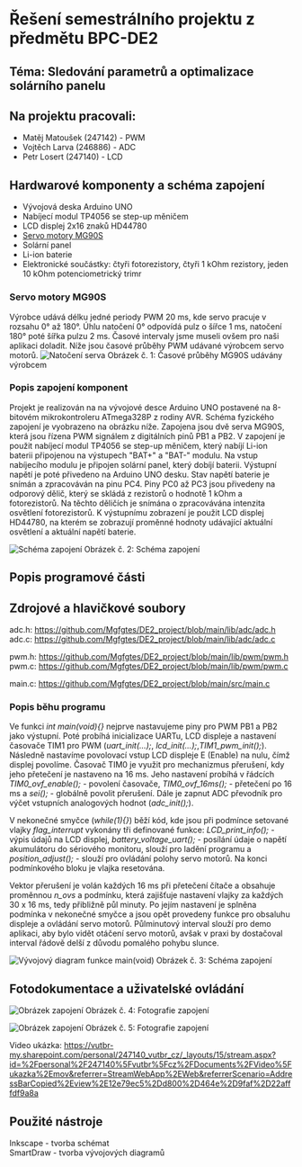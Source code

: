 # Řešení semestrálního projektu z předmětu BPC-DE2

## Téma: Sledování parametrů a optimalizace solárního panelu

## Na projektu pracovali: 

* Matěj Matoušek (247142) - PWM
* Vojtěch Larva (246886) - ADC
* Petr Losert (247140) - LCD


## Hardwarové komponenty a schéma zapojení

* Vývojová deska Arduino UNO
* Nabíjecí modul TP4056 se step-up měničem
* LCD displej 2x16 znaků HD44780
* [Servo motory MG90S](#servo)
* Solární panel
* Li-ion baterie
* Elektronické součástky: čtyři fotorezistory, čtyři 1 kOhm rezistory, jeden 10 kOhm potenciometrický trimr


<a name="servo"></a>
### Servo motory MG90S
Výrobce udává délku jedné periody PWM 20 ms, kde servo pracuje v rozsahu 0° až 180°. Úhlu natočení 0° odpovídá pulz o šířce 1 ms, natočení 180° poté šířka pulzu 2 ms. Časové intervaly jsme museli ovšem pro naši aplikaci doladit. Níže jsou časové průběhy PWM udávané výrobcem servo motorů. 
![Natočení serva](Natoceni_serva.png)
Obrázek č. 1: Časové průběhy MG90S udávány výrobcem 

  
### Popis zapojení komponent
Projekt je realizován na na vývojové desce Arduino UNO postavené na 8-bitovém mikrokontroleru ATmega328P z rodiny AVR. Schéma fyzického zapojení je vyobrazeno na obrázku níže. Zapojena jsou dvě serva MG90S, která jsou řízena PWM signálem z digitálních pinů PB1 a PB2. V zapojení je použit nabíjecí modul TP4056 se step-up měničem, který nabíjí Li-ion baterii připojenou na výstupech "BAT+" a "BAT-" modulu. Na vstup nabíjecího modulu je připojen solární panel, který dobíjí baterii. Výstupní napětí je poté přivedeno na Arduino UNO desku. Stav napětí baterie je snímán a zpracováván na pinu PC4. Piny PC0 až PC3 jsou přivedeny na odporový dělič, který se skládá z rezistorů o hodnotě 1 kOhm a fotorezistorů. Na těchto děličích je snímána o zpracovávána intenzita osvětlení fotorezistorů. K výstupnímu zobrazení je použit LCD displej HD44780, na kterém se zobrazují proměnné hodnoty udávající aktuální osvětlení a aktuální napětí baterie.        

  ![Schéma zapojení](Schema_zapojeni.png)
Obrázek č. 2: Schéma zapojení 

## Popis programové části

## Zdrojové a hlavičkové soubory

adc.h: https://github.com/Mgfgtes/DE2_project/blob/main/lib/adc/adc.h
adc.c: https://github.com/Mgfgtes/DE2_project/blob/main/lib/adc/adc.c

pwm.h: https://github.com/Mgfgtes/DE2_project/blob/main/lib/pwm/pwm.h
pwm.c: https://github.com/Mgfgtes/DE2_project/blob/main/lib/pwm/pwm.c

main.c: https://github.com/Mgfgtes/DE2_project/blob/main/src/main.c

### Popis běhu programu 
Ve funkci _int main(void){}_ nejprve nastavujeme piny pro PWM PB1 a PB2 jako výstupní. Poté probíhá inicializace UARTu, LCD displeje a nastavení časovače TIM1 pro PWM (_uart_init(...);_, _lcd_init(...);_,_TIM1_pwm_init();_). Následně nastavíme povolovací vstup LCD displeje E (Enable) na nulu, čímž displej povolíme. Časovač TIM0 je využit pro mechanizmus přerušení, kdy jeho přetečení je nastaveno na 16 ms. Jeho nastavení probíhá v řádcích _TIM0_ovf_enable();_ - povolení časovače, _TIM0_ovf_16ms();_ - přetečení po 16 ms a _sei();_ - globálně povolit přerušení. Dále je zapnut ADC převodník pro výčet vstupních analogových hodnot (_adc_init();_).  

V nekonečné smyčce (_while(1){}_) běží kód, kde jsou při podmínce setované vlajky  _flag_interrupt_ vykonány tři definované funkce: _LCD_print_info();_ - výpis údajů na LCD displej, _battery_voltage_uart();_ - posílání údaje o napětí akumulátoru do sériového monitoru, slouží pro ladění programu a _position_adjust();_ - slouží pro ovládání polohy servo motorů. Na konci podmínkového bloku je vlajka resetována.

Vektor přerušení je volán každých 16 ms při přetečení čítače a obsahuje proměnnou _n_ovs_ a podmínku, která zajišťuje nastavení vlajky za každých 30 x 16 ms, tedy přibližně půl minuty. Po jejím nastavení je splněna podmínka v nekonečné smyčce a jsou opět provedeny funkce pro obsaluhu displeje a ovládání servo motorů. Půlminutový interval slouží pro demo aplikaci, aby bylo vidět otáčení servo motorů, avšak v praxi by dostačoval interval řádově delší z důvodu pomalého pohybu slunce.   

![Vývojový diagram funkce main(void)](Vyvojovy_diagram.png)
Obrázek č. 3: Schéma zapojení

## Fotodokumentace a uživatelské ovládání
 ![Obrázek zapojení](Foto_zapojeni.jpg)
Obrázek č. 4: Fotografie zapojení

 ![Obrázek zapojení](Foto_zapojeni2.jpg)
Obrázek č. 5: Fotografie zapojení


Video ukázka: https://vutbr-my.sharepoint.com/personal/247140_vutbr_cz/_layouts/15/stream.aspx?id=%2Fpersonal%2F247140%5Fvutbr%5Fcz%2FDocuments%2FVideo%5Fukazka%2Emov&referrer=StreamWebApp%2EWeb&referrerScenario=AddressBarCopied%2Eview%2E12e79ec5%2Dd800%2D464e%2D9faf%2D22afffdf9a8a

## Použité nástroje 
Inkscape - tvorba schémat  
SmartDraw - tvorba vývojových diagramů 




